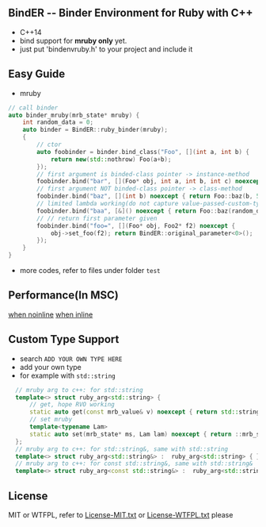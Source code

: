 ﻿## BindER -- Binder Environment for Ruby with C++
  - C++14
  - bind support for **mruby only** yet.
  - just put 'bindenvruby.h' to your project and include it
   
## Easy Guide  
- mruby
```cpp
// call binder
auto binder_mruby(mrb_state* mruby) {
    int random_data = 0;
    auto binder = BindER::ruby_binder(mruby);
    {
        // ctor
        auto foobinder = binder.bind_class("Foo", [](int a, int b) {
            return new(std::nothrow) Foo(a+b);
        });
        // first argument is binded-class pointer -> instance-method
        foobinder.bind("bar", [](Foo* obj, int a, int b, int c) noexcept { return obj->bar(a, b, c); });
        // first argument NOT binded-class pointer -> class-method
        foobinder.bind("baz", [](int b) noexcept { return Foo::baz(b, 5, 7); });
        // limited lambda working(do not capture value-passed-custom-type-object because of static lambda)
        foobinder.bind("baa", [&]() noexcept { return Foo::baz(random_data, 5, 7); });
        // // return first parameter given
        foobinder.bind("foo=", [](Foo* obj, Foo2* f2) noexcept { 
            obj->set_foo(f2); return BindER::original_parameter<0>();
        });
    }
}
```
- more codes, refer to files under folder `test`

## Performance(In MSC)
[when noinline](./__resource/noinline_debug_vs2015.png) [when inline](./__resource/inline_release_vs2015.png)  

## Custom Type Support
  - search `ADD YOUR OWN TYPE HERE`
  - add your own type
  - for example with `std::string`  
  
  ```cpp
    // mruby arg to c++: for std::string
    template<> struct ruby_arg<std::string> {
        // get, hope RVO working
        static auto get(const mrb_value& v) noexcept { return std::string(RSTRING_PTR(v)); }
        // set mruby
        template<typename Lam>
        static auto set(mrb_state* ms, Lam lam) noexcept { return ::mrb_str_new_cstr(ms, lam().c_str()); }
    };
    // mruby arg to c++: for std::string&, same with std::string
    template<> struct ruby_arg<std::string&> :  ruby_arg<std::string> { };
    // mruby arg to c++: for const std::string&, same with std::string&
    template<> struct ruby_arg<const std::string&> :  ruby_arg<std::string&> { };
  ```
  
## License  
  MIT or WTFPL, refer to [License-MIT.txt](./License-MIT.txt) or [License-WTFPL.txt](./License-WTFPL.txt) please
